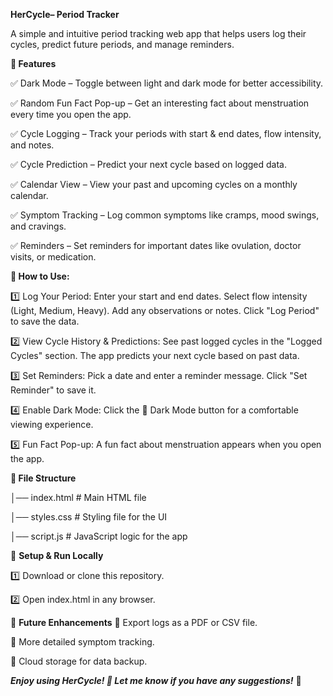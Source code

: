 **HerCycle– Period Tracker**

A simple and intuitive period tracking web app that helps users log their cycles, predict future periods, and manage reminders.

**🌟 Features**

✅ Dark Mode – Toggle between light and dark mode for better accessibility.

✅ Random Fun Fact Pop-up – Get an interesting fact about menstruation every time you open the app.

✅ Cycle Logging – Track your periods with start & end dates, flow intensity, and notes.

✅ Cycle Prediction – Predict your next cycle based on logged data.

✅ Calendar View – View your past and upcoming cycles on a monthly calendar.

✅ Symptom Tracking – Log common symptoms like cramps, mood swings, and cravings.

✅ Reminders – Set reminders for important dates like ovulation, doctor visits, or medication.

**📌 How to Use:**

1️⃣ Log Your Period:
Enter your start and end dates.
Select flow intensity (Light, Medium, Heavy).
Add any observations or notes.
Click "Log Period" to save the data.

2️⃣ View Cycle History & Predictions:
See past logged cycles in the "Logged Cycles" section.
The app predicts your next cycle based on past data.

3️⃣ Set Reminders:
Pick a date and enter a reminder message.
Click "Set Reminder" to save it.

4️⃣ Enable Dark Mode:
Click the 🌙 Dark Mode button for a comfortable viewing experience.

5️⃣ Fun Fact Pop-up:
A fun fact about menstruation appears when you open the app.

**📂 File Structure** 

│── index.html       # Main HTML file

│── styles.css       # Styling file for the UI

│── script.js        # JavaScript logic for the app


📌 **Setup & Run Locally**

1️⃣ Download or clone this repository.

2️⃣ Open index.html in any browser.

🚀 **Future Enhancements**
🔹 Export logs as a PDF or CSV file.

🔹 More detailed symptom tracking.

🔹 Cloud storage for data backup.


**_Enjoy using HerCycle! 💖 Let me know if you have any suggestions!_** 🚀
